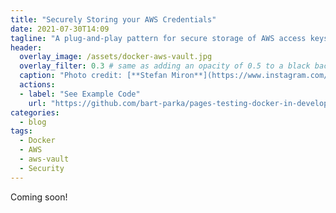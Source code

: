 ```yaml
---
title: "Securely Storing your AWS Credentials"
date: 2021-07-30T14:09
tagline: "A plug-and-play pattern for secure storage of AWS access keys and convenient packaging of developer tools."
header:
  overlay_image: /assets/docker-aws-vault.jpg
  overlay_filter: 0.3 # same as adding an opacity of 0.5 to a black background
  caption: "Photo credit: [**Stefan Miron**](https://www.instagram.com/stefanmironphotography)"
  actions:
  - label: "See Example Code"
    url: "https://github.com/bart-parka/pages-testing-docker-in-development"
categories:
  - blog
tags:
  - Docker
  - AWS
  - aws-vault
  - Security
---
```


Coming soon!